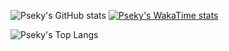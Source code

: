 ![Pseky's GitHub stats](https://github-readme-stats.vercel.app/api?username=pseky&show_icons=true&theme=dark)
[![Pseky's WakaTime stats](https://github-readme-stats.vercel.app/api/wakatime?username=pseky&layout=compact&theme=dark)](https://wakatime.com/@Psek)

![Pseky's Top Langs](https://github-readme-stats.vercel.app/api/top-langs/?username=pseky&langs_count=8&layout=compact&theme=dark)
